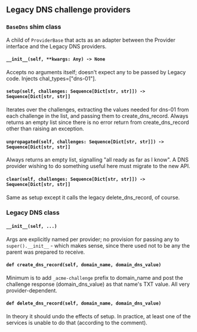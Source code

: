 ## Legacy DNS challenge providers

### `BaseDns` shim class

A child of `ProviderBase` that acts as an adapter between the Provider
interface and the Legacy DNS providers.

#### `__init__(self, **kwargs: Any) -> None`

Accepts no arguments itself; doesn't expect any to be passed by Legacy code.
Injects chal_types=["dns-01"].

#### `setup(self, challenges: Sequence[Dict[str, str]]) -> Sequence[Dict[str, str]]`

Iterates over the challenges, extracting the values needed for dns-01 from
each challenge in the list, and passing them to create_dns_record.
Always returns an empty list since there is no error return from
create_dns_record other than raising an exception.

#### `unpropagated(self, challenges: Sequence[Dict[str, str]]) -> Sequence[Dict[str, str]]`

Always returns an empty list, signalling "all ready as far as I know".
A DNS provider wishing to do something useful here must migrate to the new
API.

#### `clear(self, challenges: Sequence[Dict[str, str]]) -> Sequence[Dict[str, str]]`

Same as setup except it calls the legacy delete_dns_record, of course.

### Legacy DNS class

#### `__init__(self, ...)`

Args are explicitly named per provider; no provision for passing any to
`super().__init__` - which makes sense, since there used not to be any the
parent was prepared to receive.

#### `def create_dns_record(self, domain_name, domain_dns_value)`

Minimum is to add `_acme-challenge` prefix to domain_name and post the
challenge response (domain_dns_value) as that name's TXT value.
All very provider-dependent.

#### `def delete_dns_record(self, domain_name, domain_dns_value)`

In theory it should undo the effects of setup.
In practice, at least one of the services is unable to do that
(according to the comment).
